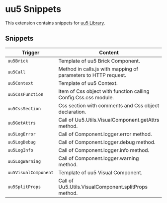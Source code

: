 # uu5 Snippets

This extension contains snippets for [uu5 Library](https://uuapp.plus4u.net/uu-webkit-maing02/b6d739b46b0a4f4980891c3c54a6df5d/).

## Snippets

| Trigger              | Content                                                         |
|----------------------|-----------------------------------------------------------------|
| `uu5Brick`           | Template of uu5 Brick Component.                                |
| `uu5Call`            | Method in calls.js with mapping of parameters to HTTP request.  |
| `uu5Context`         | Template of uu5 Context.                                        |
| `uu5CssFunction`     | Item of Css object with function calling Config.Css.css module. |
| `uu5CssSection`      | Css section with comments and Css object declaration.           |
| `uu5GetAttrs`        | Call of Uu5.Utils.VisualComponent.getAttrs method.              |
| `uu5LogError`        | Call of Component.logger.error method.                          |
| `uu5LogDebug`        | Call of Component.logger.debug method.                          |
| `uu5LogInfo`         | Call of Component.logger.info method.                           |
| `uu5LogWarning`      | Call of Component.logger.warning method.                        |
| `uu5VisualComponent` | Template of uu5 Visual Component.                               |
| `uu5SplitProps`      | Call of Uu5.Utils.VisualComponent.splitProps method.            |